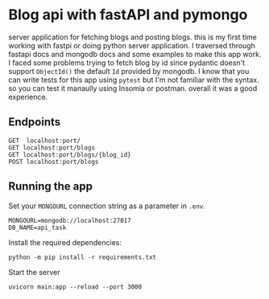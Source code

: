 # Blog api with fastAPI and pymongo

server application for fetching blogs and posting blogs. 
this is my first time working with fastpi or doing  python server application. 
I traversed through fastapi docs and mongodb docs and some examples to make this app work. 
I faced some problems trying to fetch blog by id since pydantic doesn't support `ObjectId()` the default `Id` provided by mongodb.
I know that you can write tests for this app using `pytest` but I'm not familiar with the syntax. 
so you can test it manaully using Insomia or postman. 
overall it was  a good experience.   

## Endpoints

```
GET  localhost:port/  
GET localhost:port/blogs
GET localhost:port/blogs/{blog_id}
POST localhost:port/blogs
```

## Running the app

Set your `MONGOURL` connection string as a parameter in `.env`. 


```
MONGOURL=mongodb://localhost:27017
DB_NAME=api_task
```




Install the required dependencies:

```
python -m pip install -r requirements.txt
```


Start the server 

```
uvicorn main:app --reload --port 3000
```